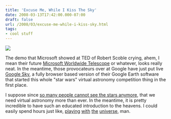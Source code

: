 ```yaml
---
title: 'Excuse Me, While I Kiss The Sky'
date: 2008-03-13T17:42:00.000-07:00
draft: false
url: /2008/03/excuse-me-while-i-kiss-sky.html
tags: 
- cool stuff
---
```


[![](http://www.solarnavigator.net/music/music_images/Jimi_Hendrix_on_stage_fender_stratocaster.jpg)](http://www.solarnavigator.net/music/music_images/Jimi_Hendrix_on_stage_fender_stratocaster.jpg)

The demo that Microsoft showed at TED of Robert Scoble crying, ahem, I mean their future [Microsoft Worldwide Telescope](http://www.worldwidetelescope.org/) or whatever, looks really neat. In the meantime, those provocateurs over at Google have just put live [Google Sky](http://www.google.com/sky/), a fully browser based version of their Google Earth software that started this whole "star wars" virtual astronomy competition thing in the first place.  
  
I suppose since [so many people cannot see the stars anymore](http://www.gsfc.nasa.gov/scienceques2001/20011005.html), that we need virtual astronomy more than ever. In the meantime, it is pretty incredible to have such an educated introduction to the heavens. I could easily spend hours just like, [playing](http://www.google.com/sky/#latitude=22.014465&longitude=-96.366784&zoom=13&Spitzer=0.00&ChandraXO=0.00&Galex=0.00&IRAS=0.00&WMAP=0.00&Cassini=0.00&slide=3&mI=1&oI=1&by=1) [with](http://www.google.com/sky/#latitude=-21.373002795184043&longitude=-85.89797973632812&zoom=14&Spitzer=0.00&ChandraXO=0.00&Galex=0.00&IRAS=0.00&WMAP=0.00&Cassini=0.00&slide=3&mI=1&oI=1&by=1) [the](http://www.google.com/sky/#latitude=-60.835278&longitude=39.899581&zoom=10&Spitzer=0.00&ChandraXO=100.00&Galex=0.00&IRAS=0.00&WMAP=0.00&Cassini=0.00&slide=8&mI=1&oI=4&by=1) [universe](http://www.google.com/sky/#latitude=-33.7184857315714&longitude=-170.57939529418945&zoom=13&Spitzer=0.00&ChandraXO=100.00&Galex=0.00&IRAS=0.00&WMAP=0.00&Cassini=0.00&slide=8&mI=1&oI=4&by=1), man.